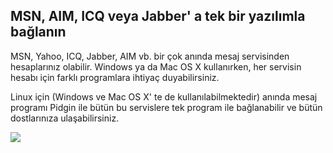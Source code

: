 ﻿<?php require("../../entete.php"); ?> <?php require("../../base.php"); ?> <?php require("../../fonctions.php"); ?>

<div id="corps">

<h2>MSN, AIM, ICQ veya Jabber' a tek bir yazılımla bağlanın</h2>

<p>MSN, Yahoo, ICQ, Jabber, AIM vb. bir çok anında mesaj servisinden hesaplarınız olabilir. Windows ya da Mac OS X kullanırken, her servisin hesabı için farklı programlara ihtiyaç duyabilirsiniz.</p>

<p>Linux için (Windows ve Mac OS X' te de kullanılabilmektedir) anında mesaj programı Pidgin ile bütün bu servislere tek program ile bağlanabilir ve bütün dostlarınıza ulaşabilirsiniz.</p>

<img src="Images/gaim_im_services.png" />

</div>  
